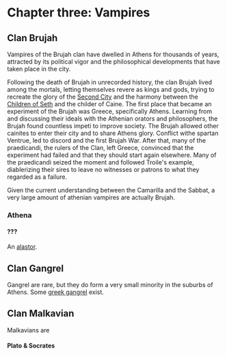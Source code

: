 # Chapter three: Vampires

## Clan Brujah

Vampires of the Brujah clan have dwelled in Athens for thousands of years, attracted by its political vigor and the philosophical developments that have taken place in the city.

Following the death of Brujah in unrecorded history, the clan Brujah lived among the mortals, letting themselves revere as kings and gods, trying to recreate the glory of the [Second City](http://whitewolf.wikia.com/wiki/Second_City) and the harmony between the [Children of Seth](http://whitewolf.wikia.com/wiki/Children_of_Seth) and the childer of Caine. The first place that became an experiment of the Brujah was Greece, specifically Athens. Learning from and discussing their ideals with the Athenian orators and philosophers, the Brujah found countless impeti to improve society. The Brujah allowed other cainites to enter their city and to share Athens glory. Conflict withe spartan Ventrue, led to discord and the first Brujah War. After that, many of the praedicandi, the rulers of the Clan, left Greece, convinced that the experiment had failed and that they should start again elsewhere. Many of the praedicandi seized the moment and followed Troile's example, diablerizing their sires to leave no witnesses or patrons to what they regarded as a failure.

Given the current understanding between the Camarilla and the Sabbat, a very large amount of athenian vampires are actually Brujah.

### Athena

#### ???

An [alastor](http://whitewolf.wikia.com/wiki/Alastor).

## Clan Gangrel

Gangrel are rare, but they do form a very small minority in the suburbs of Athens. Some [greek gangrel](http://whitewolf.wikia.com/wiki/City_Gangrel#Greek_Gangrel) exist.

## Clan Malkavian

Malkavians are

#### Plato & Socrates



